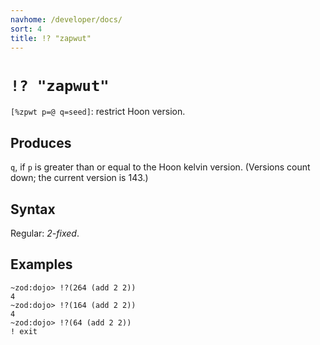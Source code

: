 ```yaml
---
navhome: /developer/docs/
sort: 4
title: !? "zapwut"
---
```


# `!? "zapwut"`

`[%zpwt p=@ q=seed]`: restrict Hoon version.

## Produces

`q`, if `p` is greater than or equal to the Hoon kelvin version.
(Versions count down; the current version is 143.)

## Syntax

Regular: *2-fixed*.

## Examples

```
~zod:dojo> !?(264 (add 2 2))
4
~zod:dojo> !?(164 (add 2 2))
4
~zod:dojo> !?(64 (add 2 2))
! exit
```
